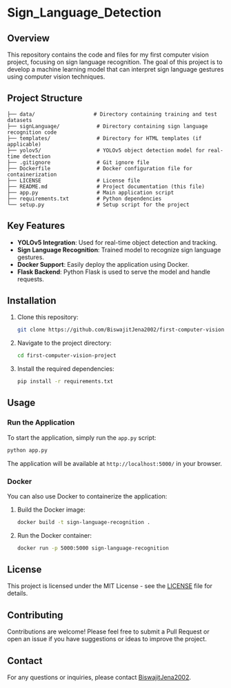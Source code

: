 # Sign_Language_Detection

## Overview
This repository contains the code and files for my first computer vision project, focusing on sign language recognition. The goal of this project is to develop a machine learning model that can interpret sign language gestures using computer vision techniques.

## Project Structure
```
├── data/                   # Directory containing training and test datasets
├── signLanguage/            # Directory containing sign language recognition code
├── templates/               # Directory for HTML templates (if applicable)
├── yolov5/                  # YOLOv5 object detection model for real-time detection
├── .gitignore               # Git ignore file
├── Dockerfile               # Docker configuration file for containerization
├── LICENSE                  # License file
├── README.md                # Project documentation (this file)
├── app.py                   # Main application script
├── requirements.txt         # Python dependencies
└── setup.py                 # Setup script for the project
```

## Key Features
- **YOLOv5 Integration**: Used for real-time object detection and tracking.
- **Sign Language Recognition**: Trained model to recognize sign language gestures.
- **Docker Support**: Easily deploy the application using Docker.
- **Flask Backend**: Python Flask is used to serve the model and handle requests.

## Installation

1. Clone this repository:
   ```bash
   git clone https://github.com/BiswajitJena2002/first-computer-vision-project.git
   ```
2. Navigate to the project directory:
   ```bash
   cd first-computer-vision-project
   ```
3. Install the required dependencies:
   ```bash
   pip install -r requirements.txt
   ```

## Usage

### Run the Application

To start the application, simply run the `app.py` script:

```bash
python app.py
```

The application will be available at `http://localhost:5000/` in your browser.

### Docker

You can also use Docker to containerize the application:

1. Build the Docker image:
   ```bash
   docker build -t sign-language-recognition .
   ```
2. Run the Docker container:
   ```bash
   docker run -p 5000:5000 sign-language-recognition
   ```

## License
This project is licensed under the MIT License - see the [LICENSE](LICENSE) file for details.

## Contributing
Contributions are welcome! Please feel free to submit a Pull Request or open an issue if you have suggestions or ideas to improve the project.

## Contact
For any questions or inquiries, please contact [BiswajitJena2002](mailto:jbiswajitlife@gmail.com).

